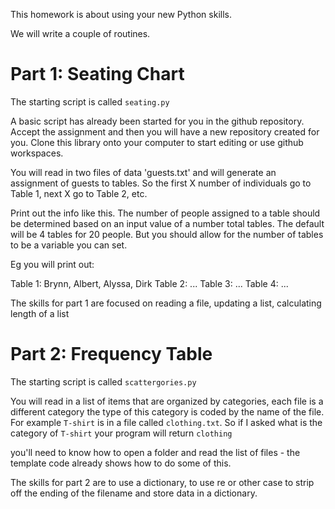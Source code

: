 This homework is about using your new Python skills.

We will write a couple of routines.


Part 1: Seating Chart
===
The starting script is called `seating.py`

A basic script has already been started for you in the github repository. Accept the assignment and then you will have a new repository created for you. Clone this library onto your computer to start editing or use github workspaces.

You will read in two files of data 'guests.txt' and will generate an assignment of guests to tables.
So the first X number of individuals go to Table 1, next X go to Table 2, etc.

Print out the info like this. The number of people assigned to a table should be determined based on an input value of a number total tables. The default will be 4 tables for 20 people. But you should allow for the number of tables to be a variable you can set.

Eg you will print out:

Table 1: Brynn, Albert, Alyssa, Dirk
Table 2: ...
Table 3: ... 
Table 4: ...



The skills for part 1 are focused on reading a file, updating a list, calculating length of a list

Part 2: Frequency Table
===
The starting script is called `scattergories.py`

You will read in a list of items that are organized by categories, each file is a different category the type of this category is coded by the name of the file. For example `T-shirt` is in a file called `clothing.txt`.
So if I asked what is the category of `T-shirt` your program will return `clothing`

you'll need to know how to open a folder and read the list of files - the template code already shows how to do some of this.

The skills for part 2 are to use a dictionary, to use re or other case to strip off the ending of the filename and store data in a dictionary.
